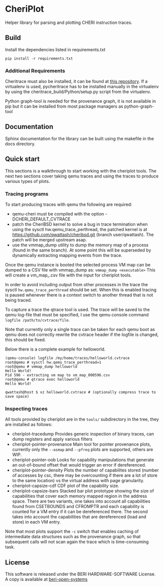 
# CheriPlot


Helper library for parsing and plotting CHERI instruction traces.

## Build


Install the dependencies listed in requirements.txt
```
pip install -r requirements.txt
```

### Additional Requirements

Cheritrace must also be installed, it can be found at [this repository](https://github.com/CTSRD-CHERI/cheritrace.git). If a virtualenv is used, pycheritrace has to be installed manually in the virtualenv by using the cheritrace_build/Python/setup.py script from the virtualenv.

Python graph-tool is needed for the provenance graph, it is not available in pip but it can be installed from most package managers as python-graph-tool

## Documentation

Sphinx documentation for the library can be built using the makefile in the docs directory.

## Quick start

This sections is a walkthrough to start working with the cheriplot tools. The next two sections cover taking qemu traces and using the traces to produce various types of plots.

### Tracing programs

To start producing traces with qemu the following are required:

- qemu-cheri must be compiled with the option -DCHERI_DEFAULT_CVTRACE
- patch the CheriBSD kernel to solve a bug in trace termination when using the sysctl hw.qemu_trace_perthread, the patched kernel is at https://github.com/qwattash/cheribsd.git (branch user/qwattash).
  The patch will be merged upstream asap.
- use the vmmap_dump utility to dump the memory map of a process (found in the same branch). At some point this will be superseded by dynamically extracting mapping events from the trace.

Once the qemu instance is booted the selected process VM map can be dumped to a CSV file with vmmap_dump as:
`vmmap_dump <executable>`
This will create a vm_map_<pid>.csv file with the input for cheriplot tools.

In order to avoid including output from other processes in the trace the sysctl `hw.qemu_trace_perthread` should be set. When this is enabled tracing is paused whenever there is a context switch
to another thread that is not being traced.

To capture a trace the qtrace tool is used. The trace will be saved to the qemu log-file that must be specified, I use the qemu console command `logfile /path/to/cvtrace/file`.

Note that currently only a single trace can be taken for each qemu boot as qemu does not correctly rewrite the cvtrace header if the logfile is changed, this should be fixed.

Below there is a complete example for helloworld.

```
(qemu-console) logfile /my/home/traces/helloworld.cvtrace
root@qemu # sysctl hw.qemu_trace_perthread=1
root@qemu # vmmap_dump helloworld
Hello World!
Pid 596 - extracting vm map to vm_map_000596.csv
root@qemu # qtrace exec helloworld
Hello World!

qwattash@host $ xz helloworld.cvtrace # (optionally compress trace to save space)
```

### Inspecting traces

All tools provided by cheriplot are in the `tools/` subdirectory in the tree, they are installed as follows:

- cheriplot-tracedump
  Provides generic inspection of binary traces, can dump registers and apply various filters
- cheriplot-pointer-provenance
  Main tool for pointer provenance plots, currently only the `--asmap` and `--pfreq` plots are supported, others are WIP.
- cheriplot-pointer-oob
  Looks for capability manipulations that generate an out-of-bound offset that would trigger an error if dereferenced.
- cheriplot-pointer-density
  Plots the number of capabilites stored (number of accesses by csc, there may be overcounting if there are a lot of store to the same location) vs the virtual address with page granularity.
- cheriplot-capsize-cdf
  CDF plot of the capability size.
- cheriplot-capsize-bars
  Stacked bar plot prototype showing the size of capabilities that cover each memory mapped region in the address space. There are two variants, one takes into account all capabilities found from CSETBOUNDS and CFROMPTR and each capability is counted for a VM entry if it can be dereferenced there. The second takes into account the capabilities that are dereferenced (load and store) in each VM entry.

Note that most plots support the `-c` switch that enables caching of intermediate data structures such as the provenance graph, so that subsequent calls will not scan again the trace
which is time-consuming task.

## License

This software is released under the BERI HARDWARE-SOFTWARE License. A copy is available at [beri-open-systems]( http://www.beri-open-systems.org/legal/license-1-0.txt)